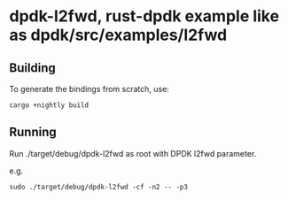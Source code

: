 # dpdk-l2fwd, rust-dpdk example like as dpdk/src/examples/l2fwd

## Building

To generate the bindings from scratch, use:

```
cargo +nightly build
```
## Running

Run ./target/debug/dpdk-l2fwd as root with DPDK l2fwd parameter.

e.g.

```
sudo ./target/debug/dpdk-l2fwd -cf -n2 -- -p3
```
